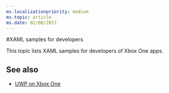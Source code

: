 ```yaml
---
ms.localizationpriority: medium
ms.topic: article
ms.date: 02/08/2017
---
```

#XAML samples for developers

This topic lists XAML samples for developers of Xbox One apps.

## See also
- [UWP on Xbox One](index.md)

